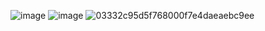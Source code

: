 ![image](https://user-images.githubusercontent.com/98099819/174441472-f599f62d-b9d7-4d44-bbbc-e9d0de206f8a.png)
![image](https://user-images.githubusercontent.com/98099819/174441926-62009966-a7d3-436e-8c0e-0bda4e3c6199.png)
![03332c95d5f768000f7e4daeaebc9ee](https://user-images.githubusercontent.com/98099819/174441461-b49ccdda-0584-49b7-a0fc-29e6303445a6.jpg)
